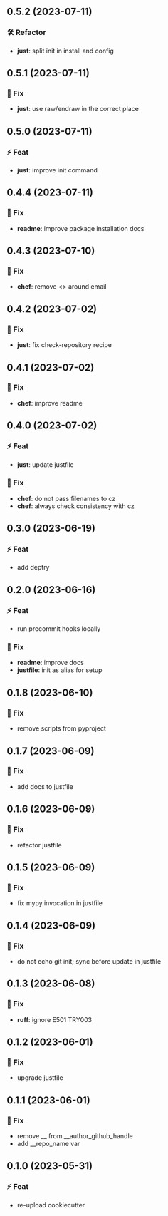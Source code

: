 ## 0.5.2 (2023-07-11)

### 🛠  Refactor

- **just**: split init in install and config

## 0.5.1 (2023-07-11)

### 🐞 Fix

- **just**: use raw/endraw in the correct place

## 0.5.0 (2023-07-11)

### ⚡ Feat

- **just**: improve init command

## 0.4.4 (2023-07-11)

### 🐞 Fix

- **readme**: improve package installation docs

## 0.4.3 (2023-07-10)

### 🐞 Fix

- **chef**: remove <> around email

## 0.4.2 (2023-07-02)

### 🐞 Fix

- **just**: fix check-repository recipe

## 0.4.1 (2023-07-02)

### 🐞 Fix

- **chef**: improve readme

## 0.4.0 (2023-07-02)

### ⚡ Feat

- **just**: update justfile

### 🐞 Fix

- **chef**: do not pass filenames to cz
- **chef**: always check consistency with cz

## 0.3.0 (2023-06-19)

### ⚡ Feat

- add deptry

## 0.2.0 (2023-06-16)

### ⚡ Feat

- run precommit hooks locally

### 🐞 Fix

- **readme**: improve docs
- **justfile**: init as alias for setup

## 0.1.8 (2023-06-10)

### 🐞 Fix

- remove scripts from pyproject

## 0.1.7 (2023-06-09)

### 🐞 Fix

- add docs to justfile

## 0.1.6 (2023-06-09)

### 🐞 Fix

- refactor justfile

## 0.1.5 (2023-06-09)

### 🐞 Fix

- fix mypy invocation in justfile

## 0.1.4 (2023-06-09)

### 🐞 Fix

- do not echo git init; sync before update in justfile

## 0.1.3 (2023-06-08)

### 🐞 Fix

- **ruff**: ignore E501 TRY003

## 0.1.2 (2023-06-01)

### 🐞 Fix

- upgrade justfile

## 0.1.1 (2023-06-01)

### 🐞 Fix

- remove __ from __author_github_handle
- add __repo_name var

## 0.1.0 (2023-05-31)

### ⚡ Feat

- re-upload cookiecutter

